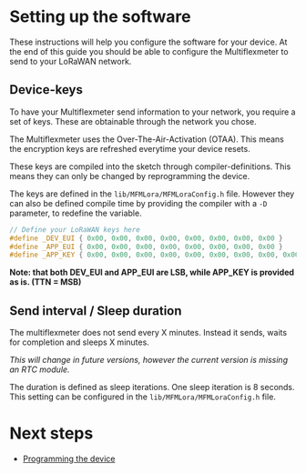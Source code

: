 # Setting up the software

These instructions will help you configure the software for your device. At the end of this guide you should be able to configure the Multiflexmeter to send to your LoRaWAN network.

## Device-keys

To have your Multiflexmeter send information to your network, you require a set of keys. These are obtainable through the network you chose.

The Multiflexmeter uses the Over-The-Air-Activation (OTAA). This means the encryption keys are refreshed everytime your device resets.

These keys are compiled into the sketch through compiler-definitions. This means they can only be changed by reprogramming the device.

The keys are defined in the `lib/MFMLora/MFMLoraConfig.h` file. However they can also be defined compile time by providing the compiler with a `-D` parameter, to redefine the variable.

```cpp
// Define your LoRaWAN keys here
#define _DEV_EUI { 0x00, 0x00, 0x00, 0x00, 0x00, 0x00, 0x00, 0x00 }
#define _APP_EUI { 0x00, 0x00, 0x00, 0x00, 0x00, 0x00, 0x00, 0x00 }
#define _APP_KEY { 0x00, 0x00, 0x00, 0x00, 0x00, 0x00, 0x00, 0x00, 0x00, 0x00, 0x00, 0x00, 0x00, 0x00, 0x00, 0x00 }
```

**Note: that both DEV_EUI and APP_EUI are LSB, while APP_KEY is provided as is. (TTN = MSB)** 

## Send interval / Sleep duration

The multiflexmeter does not send every X minutes. Instead it sends, waits for completion and sleeps X minutes.

*This will change in future versions, however the current version is missing an RTC module.*

The duration is defined as sleep iterations. One sleep iteration is 8 seconds. This setting can be configured in the `lib/MFMLora/MFMLoraConfig.h` file. 

# Next steps

- [Programming the device](../programming.md)